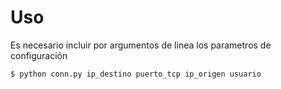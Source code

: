# Uso

Es necesario incluir por argumentos de linea los parametros de configuración

```
$ python conn.py ip_destino puerto_tcp ip_origen usuario
```

